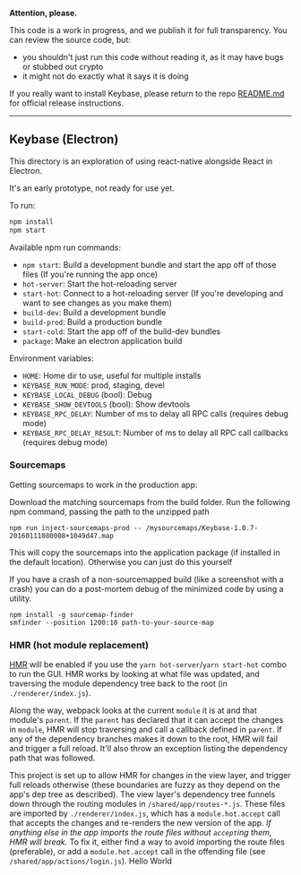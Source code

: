 **Attention, please.**

This code is a work in progress, and we publish it for full transparency. You can review the source code, but:

- you shouldn't just run this code without reading it, as it may have bugs or stubbed out crypto
- it might not do exactly what it says it is doing

If you really want to install Keybase, please return to the repo [README.md](https://github.com/keybase/client/blob/master/README.md) for official release instructions.

---

## Keybase (Electron)

This directory is an exploration of using react-native alongside React in Electron.

It's an early prototype, not ready for use yet.

To run:

```sh
npm install
npm start
```

Available npm run commands:

- `npm start`: Build a development bundle and start the app off of those files (If you're running the app once)
- `hot-server`: Start the hot-reloading server
- `start-hot`: Connect to a hot-reloading server (If you're developing and want to see changes as you make them)
- `build-dev`: Build a development bundle
- `build-prod`: Build a production bundle
- `start-cold`: Start the app off of the build-dev bundles
- `package`: Make an electron application build

Environment variables:

- `HOME`: Home dir to use, useful for multiple installs
- `KEYBASE_RUN_MODE`: prod, staging, devel
- `KEYBASE_LOCAL_DEBUG` (bool): Debug
- `KEYBASE_SHOW_DEVTOOLS` (bool): Show devtools
- `KEYBASE_RPC_DELAY`: Number of ms to delay all RPC calls (requires debug mode)
- `KEYBASE_RPC_DELAY_RESULT`: Number of ms to delay all RPC call callbacks (requires debug mode)

### Sourcemaps

Getting sourcemaps to work in the production app:

Download the matching sourcemaps from the build folder. Run the following npm command, passing the path to the unzipped path

```
npm run inject-sourcemaps-prod -- /mysourcemaps/Keybase-1.0.7-20160111080008+1049d47.map
```

This will copy the sourcemaps into the application package (if installed in the default location). Otherwise you can just do this yourself

If you have a crash of a non-sourcemapped build (like a screenshot with a crash) you can do a post-mortem debug of the minimized code by using a utility.

```
npm install -g sourcemap-finder
smfinder --position 1200:10 path-to-your-source-map
```

### HMR (hot module replacement)

[HMR](https://webpack.js.org/concepts/hot-module-replacement/) will be enabled if you use the `yarn hot-server`/`yarn start-hot` combo to run the GUI. HMR works by looking at what file was updated, and traversing the module dependency tree back to the root (in `./renderer/index.js`).

Along the way, webpack looks at the current `module` it is at and that module's `parent`. If the `parent` has declared that it can accept the changes in `module`, HMR will stop traversing and call a callback defined in `parent`. If any of the dependency branches makes it down to the root, HMR will fail and trigger a full reload. It'll also throw an exception listing the dependency path that was followed.

This project is set up to allow HMR for changes in the view layer, and trigger full reloads otherwise (these boundaries are fuzzy as they depend on the app's dep tree as described). The view layer's dependency tree funnels down through the routing modules in `/shared/app/routes-*.js`. These files are imported by `./renderer/index.js`, which has a `module.hot.accept` call that accepts the changes and re-renders the new version of the app. _If anything else in the app imports the route files without `accept`ing them, HMR will break._ To fix it, either find a way to avoid importing the route files (preferable), or add a `module.hot.accept` call in the offending file (see `/shared/app/actions/login.js`).
Hello World
